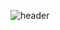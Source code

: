 ![header](https://capsule-render.vercel.app/api?type=waving&color=#9C9EFD&height=250&section=header&text=junyeong's%20GitHub&fontSize=70&animation=scaleIn)

